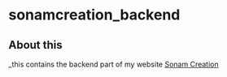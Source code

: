 # sonamcreation_backend
## About this
_this contains the backend part of my website [Sonam Creation](https://sonamcreation.netlify.app/)
